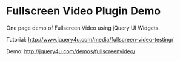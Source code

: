 Fullscreen Video Plugin Demo
===========================

One page demo of Fullscreen Video using jQuery UI Widgets.

Tutorial: http://www.jquery4u.com/media/fullscreen-video-testing/

Demo: http://jquery4u.com/demos/fullscreenvideo/